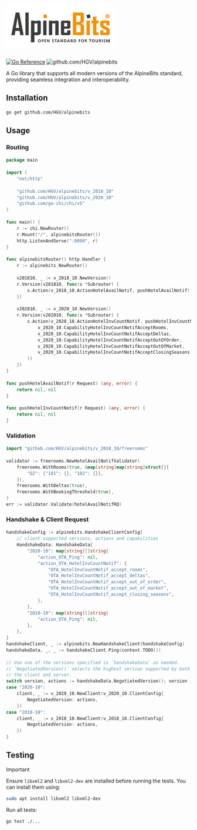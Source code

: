 # ![github.com/HGV/alpinebits-http](./docs/alpinebits.png)

[![Go Reference](https://pkg.go.dev/badge/github.com/HGV/alpinebits.svg)](https://pkg.go.dev/github.com/HGV/alpinebits)
![github.com/HGV/alpinebits](https://github.com/HGV/alpinebits/workflows/test/badge.svg)

A Go library that supports all modern versions of the AlpineBits standard, providing seamless integration and interoperability.

## Installation

```sh
go get github.com/HGV/alpinebits
```

## Usage

### Routing

```go
package main

import (
    "net/http"

    "github.com/HGV/alpinebits/v_2018_10"
    "github.com/HGV/alpinebits/v_2020_10"
    "github.com/go-chi/chi/v5"
)

func main() {
    r := chi.NewRouter()
    r.Mount("/", alpinebitsRouter())
    http.ListenAndServe(":8080", r)
}

func alpinebitsRouter() http.Handler {
    r := alpinebits.NewRouter()

    v201810, _ := v_2018_10.NewVersion()
    r.Version(v201810, func(s *Subrouter) {
        s.Action(v_2018_10.ActionHotelAvailNotif, pushHotelAvailNotif)
    })

    v202010, _ := v_2020_10.NewVersion()
    r.Version(v202010, func(s *Subrouter) {
        s.Action(v_2020_10.ActionHotelInvCountNotif, pushHotelInvCountNotif, alpinebits.WithCapabilities(
            v_2020_10.CapabilityHotelInvCountNotifAcceptRooms,
            v_2020_10.CapabilityHotelInvCountNotifAcceptDeltas,
            v_2020_10.CapabilityHotelInvCountNotifAcceptOutOfOrder,
            v_2020_10.CapabilityHotelInvCountNotifAcceptOutOfMarket,
            v_2020_10.CapabilityHotelInvCountNotifAcceptClosingSeasons,
        ))
    })
}

func pushHotelAvailNotif(r Request) (any, error) {
    return nil, nil
}

func pushHotelInvCountNotif(r Request) (any, error) {
    return nil, nil
}
```

### Validation

```go
import "github.com/HGV/alpinebits/v_2018_10/freerooms"

validator := freerooms.NewHotelAvailNotifValidator(
    freerooms.WithRooms(true, &map[string]map[string]struct{}{
        "DZ": {"101": {}, "102": {}},
    }),
    freerooms.WithDeltas(true),
    freerooms.WithBookingThreshold(true),
)
err := validator.Validate(hotelAvailNotifRQ)
```

### Handshake & Client Request

```go
handshakeConfig := alpinebits.HandshakeClientConfig{
    // client supported versions, actions and capabilities
    HandshakeData: HandshakeData{
        "2020-10": map[string][]string{
            "action_OTA_Ping": nil,
            "action_OTA_HotelInvCountNotif": {
                "OTA_HotelInvCountNotif_accept_rooms",
                "OTA_HotelInvCountNotif_accept_deltas",
                "OTA_HotelInvCountNotif_accept_out_of_order",
                "OTA_HotelInvCountNotif_accept_out_of_market",
                "OTA_HotelInvCountNotif_accept_closing_seasons",
            },
        },
        "2018-10": map[string][]string{
            "action_OTA_Ping": nil,
        },
    },
}
handshakeClient, _ := alpinebits.NewHandshakeClient(handshakeConfig)
handshakeData, _, _ := handshakeClient.Ping(context.TODO())

// Use one of the versions specified in `handshakeData` as needed.
// `NegotiatedVersion()` selects the highest version supported by both
// the client and server.
switch version, actions := handshakeData.NegotiatedVersion(); version {
case "2020-10":
    client, _ := v_2020_10.NewClient(v_2020_10.ClientConfig{
        NegotiatedVersion: actions,
    })
case "2018-10":
    client, _ := v_2018_10.NewClient(v_2018_10.ClientConfig{
        NegotiatedVersion: actions,
    })
}
```

## Testing

> [!IMPORTANT]
> Ensure `libxml2` and `libxml2-dev` are installed before running the tests. You can install them using:

```sh
sudo apt install libxml2 libxml2-dev
```

Run all tests:

```sh
go test ./...
```
